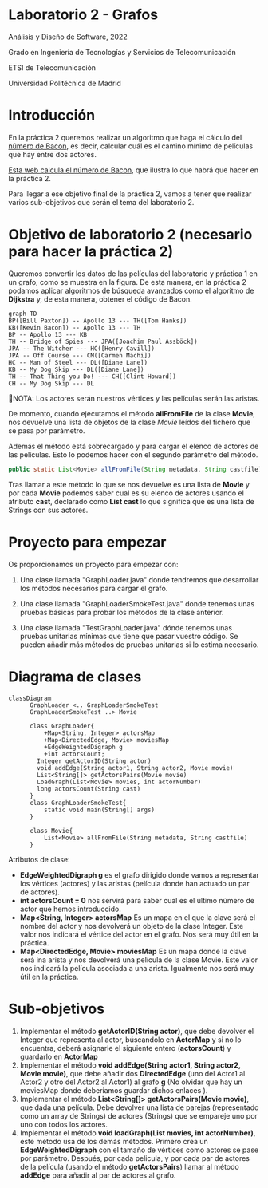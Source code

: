 # Laboratorio 2 - Grafos

Análisis y Diseño de Software, 2022

Grado en Ingeniería de Tecnologías y Servicios de 
Telecomunicación 

ETSI de Telecomunicación

Universidad Politécnica de Madrid

# Introducción
En la práctica 2 queremos realizar un algoritmo que haga el cálculo del [número de Bacon](https://es.wikipedia.org/wiki/N%C3%BAmero_de_Bacon), es decir, calcular cuál es el camino mínimo de películas que hay entre dos actores. 

[Esta web calcula el número de Bacon](https://oracleofbacon.org/), que ilustra lo que habrá que hacer en la práctica 2.

Para llegar a ese objetivo final de la práctica 2, vamos a tener que realizar varios sub-objetivos que serán el tema del laboratorio 2.

# Objetivo de laboratorio 2 (necesario para hacer la práctica 2)
Queremos convertir los datos de las películas del laboratorio y práctica 1 en un grafo, como se muestra en la figura. De esta manera, en la práctica 2 podamos aplicar algoritmos de búsqueda avanzados como el algoritmo de **Dijkstra** y, de esta manera, obtener el código de Bacon.
```mermaid
graph TD
BP([Bill Paxton]) -- Apollo 13 --- TH([Tom Hanks])
KB([Kevin Bacon]) -- Apollo 13 --- TH
BP -- Apollo 13 --- KB
TH -- Bridge of Spies --- JPA([Joachim Paul Assböck])
JPA -- The Witcher --- HC([Henry Cavill])
JPA -- Off Course --- CM([Carmen Machi])
HC -- Man of Steel --- DL([Diane Lane])
KB -- My Dog Skip --- DL([Diane Lane])
TH -- That Thing you Do! --- CH([Clint Howard])
CH -- My Dog Skip --- DL
```

👀NOTA: Los actores serán nuestros vértices y las películas serán las aristas.

De momento, cuando ejecutamos el método **allFromFile** de la clase **Movie**, nos devuelve una lista de objetos de la clase *Movie* leídos del fichero que se pasa por parámetro.

Además el método está sobrecargado y para cargar el elenco de actores de las películas. Esto lo podemos hacer con el segundo parámetro del método.
```java
public static List<Movie> allFromFile(String metadata, String castfile)
```
Tras llamar a este método lo que se nos devuelve es una lista de **Movie** y por cada **Movie** podemos saber cual es su elenco de actores usando el atributo **cast**, declarado como **List<String> cast** lo que significa que es una lista de Strings con sus actores.

# Proyecto para empezar
Os proporcionamos un proyecto para empezar con:

1. Una clase llamada "GraphLoader.java" donde tendremos que desarrollar los métodos necesarios para cargar el grafo.

2. Una clase llamada "GraphLoaderSmokeTest.java" donde tenemos unas pruebas básicas para probar los métodos de la clase anterior.

3. Una clase llamada "TestGraphLoader.java" dónde tenemos unas pruebas unitarias mínimas que tiene que pasar vuestro código. Se pueden añadir más métodos de pruebas unitarias si lo estima necesario.


# Diagrama de clases
```mermaid	
classDiagram
      GraphLoader <.. GraphLoaderSmokeTest
      GraphLoaderSmokeTest ..> Movie

      class GraphLoader{
          +Map<String, Integer> actorsMap
          +Map<DirectedEdge, Movie> moviesMap
          +EdgeWeightedDigraph g
          +int actorsCount;
        Integer getActorID(String actor)          
        void addEdge(String actor1, String actor2, Movie movie)
        List<String[]> getActorsPairs(Movie movie)
        LoadGraph(List<Movie> movies, int actorNumber)
        long actorsCount(String cast)
      }
      class GraphLoaderSmokeTest{
          static void main(String[] args)
      }

      class Movie{
          List<Movie> allFromFile(String metadata, String castfile)
      }
```
  Atributos de clase:

  * **EdgeWeightedDigraph g** es el grafo dirigido donde vamos a representar los vértices (actores) y las aristas (película donde han actuado un par de actores).
  * **int actorsCount = 0** nos servirá para saber cual es el último número de actor que hemos introduccido.
  * **Map<String, Integer> actorsMap** Es un mapa en el que la clave será el nombre del actor y nos devolverá un objeto de la clase Integer. Este valor nos indicará el vértice del actor en el grafo. Nos será muy útil en la práctica.
  * **Map<DirectedEdge, Movie> moviesMap** Es un mapa donde la clave será ina arista y nos devolverá una película de la clase Movie. Este valor nos indicará la película asociada a una arista. Igualmente nos será muy útil en la práctica.

# Sub-objetivos
1. Implementar el método **getActorID(String actor)**, que debe devolver el Integer que representa al actor, búscandolo en **ActorMap** y si no lo encuentra, deberá asignarle el siguiente entero (**actorsCount**) y guardarlo en **ActorMap**
2. Implementar el método **void addEdge(String actor1, String actor2, Movie movie)**, que debe añadir dos **DirectedEdge** (uno del Actor1 al Actor2 y otro del Actor2 al Actor1) al grafo **g** (No olvidar que hay un moviesMap donde deberíamos guardar dichos enlaces ).
3. Implementar el método **List<String[]> getActorsPairs(Movie movie)**, que dada una película. Debe devolver una lista de parejas (representado como un array de Strings) de actores (Strings) que se empareje uno por uno con todos los actores.
3. Implementar el método  **void loadGraph(List<Movie> movies, int actorNumber)**, este método usa de los demás métodos. Primero crea un **EdgeWeightedDigraph** con el tamaño de vértices como actores se pase por parámetro. Después, por cada pelicula, y por cada par de actores de la película (usando el método **getActorsPairs**) llamar al método **addEdge** para añadir al par de actores al grafo.

